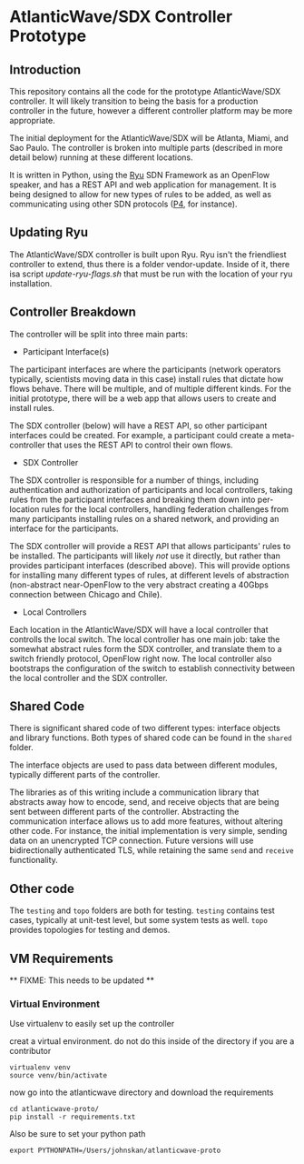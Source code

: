 # AtlanticWave/SDX Controller Prototype

## Introduction

This repository contains all the code for the prototype AtlanticWave/SDX controller. It will likely transition to being the basis for a production controller in the future, however a different controller platform may be more appropriate.

The initial deployment for the AtlanticWave/SDX will be Atlanta, Miami, and Sao Paulo. The controller is broken into multiple parts (described in more detail below) running at these different locations.

It is written in Python, using the [Ryu](https://osrg.github.io/ryu/) SDN Framework as an OpenFlow speaker, and has a REST API and web application for management. It is being designed to allow for new types of rules to be added, as well as communicating using other SDN protocols ([P4](http://p4.org/), for instance).


## Updating Ryu
  
The AtlanticWave/SDX controller is built upon Ryu. Ryu isn't the friendliest controller to extend, thus there is a folder vendor-update. Inside of it, there isa script *update-ryu-flags.sh* that must be run with the location of your ryu installation. 


## Controller Breakdown

The controller will be split into three main parts:
 *  Participant Interface(s)

The participant interfaces are where the participants (network operators typically, scientists moving data in this case) install rules that dictate how flows behave. There will be multiple, and of multiple different kinds. For the initial prototype, there will be a web app that allows users to create and install rules.

The SDX controller (below) will have a REST API, so other participant interfaces could be created. For example, a participant could create a meta-controller that uses the REST API to control their own flows.

 *  SDX Controller

The SDX controller is responsible for a number of things, including authentication and authorization of participants and local controllers, taking rules from the participant interfaces and breaking them down into per-location rules for the local controllers, handling federation challenges from many participants installing rules on a shared network, and providing an interface for the participants.

The SDX controller will provide a REST API that allows participants' rules to be installed. The participants will likely _not_ use it directly, but rather than provides participant interfaces (described above). This will provide options for installing many different types of rules, at different levels of abstraction (non-abstract near-OpenFlow to the very abstract creating a 40Gbps connection between Chicago and Chile). 

 * Local Controllers

Each location in the AtlanticWave/SDX will have a local controller that controlls the local switch. The local controller has one main job: take the somewhat abstract rules form the SDX controller, and translate them to a switch friendly protocol, OpenFlow right now. The local controller also bootstraps the configuration of the switch to establish connectivity between the local controller and the SDX controller.


## Shared Code

There is significant shared code of two different types: interface objects and library functions. Both types of shared code can be found in the `shared` folder.

The interface objects are used to pass data between different modules, typically different parts of the controller.

The libraries as of this writing include a communication library that abstracts away how to encode, send, and receive objects that are being sent between different parts of the controller. Abstracting the communication interface allows us to add more features, without altering other code. For instance, the initial implementation is very simple, sending data on an unencrypted TCP connection. Future versions will use bidirectionally authenticated TLS, while retaining the same `send` and `receive` functionality.



## Other code

The `testing` and `topo` folders are both for testing. `testing` contains test cases, typically at unit-test level, but some system tests as well. `topo` provides topologies for testing and demos.


## VM Requirements

** FIXME: This needs to be updated **

### Virtual Environment

Use virtualenv to easily set up the controller

creat a virtual environment.
do not do this inside of the directory if you are a contributor

    virtualenv venv
    source venv/bin/activate

now go into the atlanticwave directory and download the requirements

    cd atlanticwave-proto/
    pip install -r requirements.txt

Also be sure to set your python path

    export PYTHONPATH=/Users/johnskan/atlanticwave-proto
